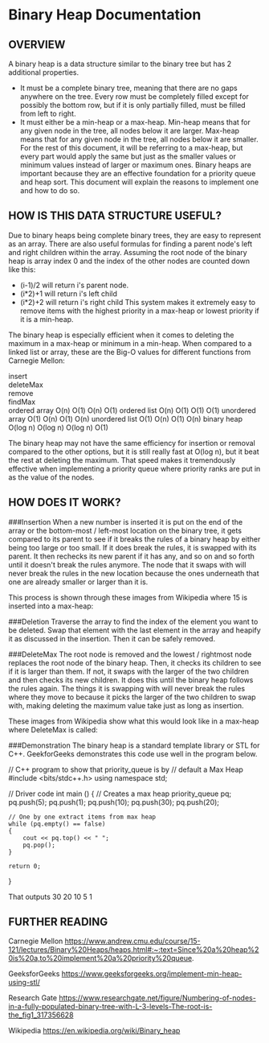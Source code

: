 # Binary Heap Documentation

## OVERVIEW

A binary heap is a data structure similar to the binary tree but has 2 additional properties. 
- It must be a complete binary tree, meaning that there are no gaps anywhere on the tree. Every row must be completely filled except for possibly the bottom row, but if it is only partially filled, must be filled from left to right. 
- It must either be a min-heap or a max-heap. Min-heap means that for any given node in the tree, all nodes below it are larger. Max-heap means that for any given node in the tree, all nodes below it are smaller. For the rest of this document, it will be referring to a max-heap, but every part would apply the same but just as the smaller values or minimum values instead of larger or maximum ones. 
Binary heaps are important because they are an effective foundation for a priority queue and heap sort. This document will explain the reasons to implement one and how to do so. 

## HOW IS THIS DATA STRUCTURE USEFUL?

Due to binary heaps being complete binary trees, they are easy to represent as an array. There are also useful formulas for finding a parent node's left and right children within the array. Assuming the root node of the binary heap is array index 0 and the index of the other nodes are counted down like this:

- (i-1)/2 will return i's parent node. 
- (i\*2)+1 will return i's left child
- (i\*2)+2 will return i's right child
This system makes it extremely easy to remove items with the highest priority in a max-heap or lowest priority if it is a min-heap. 

The binary heap is especially efficient when it comes to deleting the maximum in a max-heap or minimum in a min-heap. When compared to a linked list or array, these are the Big-O values for different functions from Carnegie Mellon: 
 
  insert  
 deleteMax  
  remove  
  findMax  
 ordered array
 O(n)
 O(1)
 O(n)
 O(1)
 ordered list
 O(n)
 O(1)
 O(1)
 O(1)
 unordered array
 O(1)
 O(n)
 O(1)
 O(n)
 unordered list
 O(1)
 O(n)
 O(1)
 O(n)
 binary heap
 O(log n)
 O(log n)
 O(log n)
 O(1)


The binary heap may not have the same efficiency for insertion or removal compared to the other options, but it is still really fast at O(log n), but it beat the rest at deleting the maximum. That speed makes it tremendously effective when implementing a priority queue where priority ranks are put in as the value of the nodes. 

## HOW DOES IT WORK?

###Insertion 
When a new number is inserted it is put on the end of the array or the bottom-most / left-most location on the binary tree, it gets compared to its parent to see if it breaks the rules of a binary heap by either being too large or too small. If it does break the rules, it is swapped with its parent. It then rechecks its new parent if it has any, and so on and so forth until it doesn't break the rules anymore. The node that it swaps with will never break the rules in the new location because the ones underneath that one are already smaller or larger than it is. 

This process is shown through these images from Wikipedia where 15 is inserted into a max-heap:





###Deletion 
Traverse the array to find the index of the element you want to be deleted. Swap that element with the last element in the array and heapify it as discussed in the insertion. Then it can be safely removed. 

###DeleteMax 
The root node is removed and the lowest / rightmost node replaces the root node of the binary heap. Then, it checks its children to see if it is larger than them. If not, it swaps with the larger of the two children and then checks its new children. It does this until the binary heap follows the rules again. The things it is swapping with will never break the rules where they move to because it picks the larger of the two children to swap with, making deleting the maximum value take just as long as insertion. 

These images from Wikipedia show what this would look like in a max-heap where DeleteMax is called:






###Demonstration
The binary heap is a standard template library or STL for C++. GeekforGeeks demonstrates this code use well in the program below. 

// C++ program to show that priority_queue is by
// default a Max Heap
#include <bits/stdc++.h>
using namespace std;
  
// Driver code
int main ()
{
    // Creates a max heap
    priority_queue <int> pq;
    pq.push(5);
    pq.push(1);
    pq.push(10);
    pq.push(30);
    pq.push(20);
  
    // One by one extract items from max heap
    while (pq.empty() == false)
    {
        cout << pq.top() << " ";
        pq.pop();
    }
  
    return 0;
}

That outputs
30 20 10 5 1

## FURTHER READING

Carnegie Mellon https://www.andrew.cmu.edu/course/15-121/lectures/Binary%20Heaps/heaps.html#:~:text=Since%20a%20heap%20is%20a,to%20implement%20a%20priority%20queue. 

GeeksforGeeks https://www.geeksforgeeks.org/implement-min-heap-using-stl/ 

Research Gate https://www.researchgate.net/figure/Numbering-of-nodes-in-a-fully-populated-binary-tree-with-L-3-levels-The-root-is-the_fig1_317356628 
  
Wikipedia https://en.wikipedia.org/wiki/Binary_heap 
